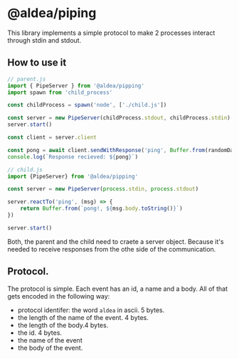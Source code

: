 # @aldea/piping

This library implements a simple protocol to make 2 processes interact through stdin and stdout.

## How to use it

```js
// parent.js
import { PipeServer } from '@aldea/pipping' 
import spawn from 'child_process'

const childProcess = spawn('node', ['./child.js'])

const server = new PipeServer(childProcess.stdout, childProcess.stdin)
server.start()

const client = server.client

const pong = await client.sendWithResponse('ping', Buffer.from(randomData))
console.log(`Response recieved: ${pong}`)
```

```js
// child.js
import {PipeServer} from '@aldea/pipping'

const server = new PipeServer(process.stdin, process.stdout)

server.reactTo('ping', (msg) => {
    return Buffer.from(`pong!, ${msg.body.toString()}`)
})

server.start()
```

Both, the parent and the child need to craete a server object. Because it's needed to receive
responses from the othe side of the communication.

## Protocol.

The protocol is simple. Each event has an id, a name and a body. All of that gets encoded in the following way:

- protocol identifer: the word `aldea` in ascii. 5 bytes.
- the length of the name of the event. 4 bytes.
- the length of the body.4 bytes.
- the id. 4 bytes.
- the name of the event
- the body of the event.



